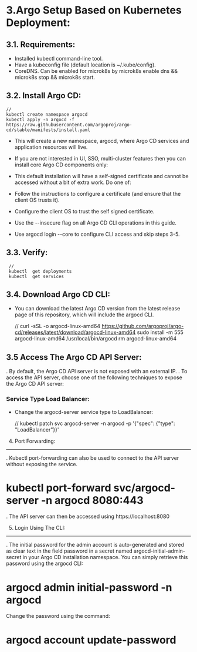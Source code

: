 
# 3.Argo Setup Based on Kubernetes Deployment:

## 3.1. Requirements:

+ Installed kubectl command-line tool.
+ Have a kubeconfig file (default location is ~/.kube/config).
+ CoreDNS. Can be enabled for microk8s by microk8s enable dns && microk8s stop && microk8s start.


## 3.2. Install Argo CD:

    //
    kubectl create namespace argocd
    kubectl apply -n argocd -f https://raw.githubusercontent.com/argoproj/argo-cd/stable/manifests/install.yaml
   

+ This will create a new namespace, argocd, where Argo CD services and application resources will live.
+ If you are not interested in UI, SSO, multi-cluster features then you can install core Argo CD components only:
+ This default installation will have a self-signed certificate and cannot be accessed without a bit of extra work. Do one of:

+ Follow the instructions to configure a certificate (and ensure that the client OS trusts it).
+ Configure the client OS to trust the self signed certificate.
+ Use the --insecure flag on all Argo CD CLI operations in this guide.
+ Use argocd login --core to configure CLI access and skip steps 3-5.



## 3.3. Verify:

     //
     kubectl  get deployments
     kubectl  get services 
    


## 3.4. Download Argo CD CLI:

+ You can download the latest Argo CD version from the latest release page of this repository, which will include the argocd CLI.

    //
    curl -sSL -o argocd-linux-amd64 https://github.com/argoproj/argo-cd/releases/latest/download/argocd-linux-amd64
    sudo install -m 555 argocd-linux-amd64 /usr/local/bin/argocd
    rm argocd-linux-amd64



## 3.5 Access The Argo CD API Server:


. By default, the Argo CD API server is not exposed with an external IP. 
. To access the API server, choose one of the following techniques to expose the Argo CD API server:


### Service Type Load Balancer:

+ Change the argocd-server service type to LoadBalancer:

   //
   kubectl patch svc argocd-server -n argocd -p '{"spec": {"type": "LoadBalancer"}}'



4. Port Forwarding:
-----------------
. Kubectl port-forwarding can also be used to connect to the API server without exposing the service.

# kubectl port-forward svc/argocd-server -n argocd 8080:443

. The API server can then be accessed using https://localhost:8080


5. Login Using The CLI:
--------------------------
. The initial password for the admin account is auto-generated and stored as clear text in the field password in a secret named 
  argocd-initial-admin-secret in your Argo CD installation namespace. You can simply retrieve this password using the argocd CLI:

# argocd admin initial-password -n argocd

Change the password using the command:

# argocd account update-password

